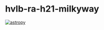 # hvlb-ra-h21-milkyway

[![astropy](http://img.shields.io/badge/powered%20by-AstroPy-orange.svg?style=flat)](http://www.astropy.org/)


